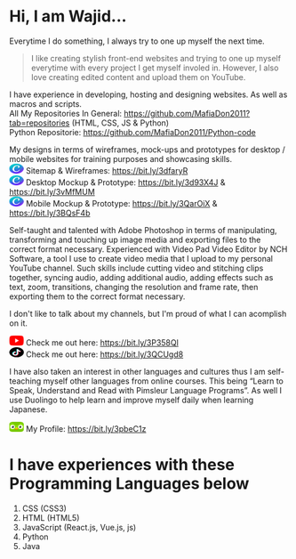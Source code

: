 # Hi, I am Wajid...

Everytime I do something, I always try to one up myself the next time.

> I like creating stylish front-end websites and trying to one up myself everytime with every project I get
> myself involed in. However, I also love creating edited content and upload them on YouTube.

I have experience in developing, hosting and designing websites. As well as macros and scripts.<br>
All My Repositories In General: https://github.com/MafiaDon2011?tab=repositories (HTML, CSS, JS & Python)<br>
Python Repositorie: https://github.com/MafiaDon2011/Python-code<br>

My designs in terms of wireframes, mock-ups and prototypes for desktop / mobile websites for training purposes and showcasing skills.<br>
![Alt text](canvalogo.png "Canva Icon") Sitemap & Wireframes: https://bit.ly/3dfaryR <br>
![Alt text](canvalogo.png "Canva Icon") Desktop Mockup & Prototype: https://bit.ly/3d93X4J & https://bit.ly/3vMfMUM <br>
![Alt text](canvalogo.png "Canva Icon") Mobile Mockup & Prototype: https://bit.ly/3QarOiX & https://bit.ly/3BQsF4b <br>

Self-taught and talented with Adobe Photoshop in terms of manipulating, transforming and touching up image media and exporting files to the correct format necessary. Experienced with Video Pad Video Editor by NCH Software, a tool I use to create video media that I upload to my personal YouTube channel. Such skills include cutting video and stitching clips together, syncing audio, adding additional audio, adding effects such as text, zoom, transitions, changing the resolution and frame rate, then exporting them to the correct format necessary.

I don't like to talk about my channels, but I'm proud of what I can acomplish on it.

![Alt text](yticon.png "YouTube Icon") Check me out here: https://bit.ly/3P358Ql <br>
![Alt text](tiktokicon.png "TikTok Icon") Check me out here: https://bit.ly/3QCUgd8

I have also taken an interest in other languages and cultures thus I am self-teaching myself other languages from online
courses. This being “Learn to Speak, Understand and Read with Pimsleur Language Programs”. As well I use Duolingo to help learn and improve myself daily when learning Japanese.

![Alt text](duolingoicon.png "Duolingo Icon") My Profile: https://bit.ly/3pbeC1z

# I have experiences with these Programming Languages below
1. CSS (CSS3)
2. HTML (HTML5)
4. JavaScript (React.js, Vue.js, js)
5. Python
6. Java
